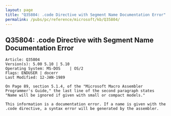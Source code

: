 ```yaml
---
layout: page
title: "Q35804: .code Directive with Segment Name Documentation Error"
permalink: /pubs/pc/reference/microsoft/kb/Q35804/
---
```


## Q35804: .code Directive with Segment Name Documentation Error

	Article: Q35804
	Version(s): 5.00 5.10 | 5.10
	Operating System: MS-DOS    | OS/2
	Flags: ENDUSER | docerr
	Last Modified: 12-JAN-1989
	
	On Page 89, section 5.1.4, of the "Microsoft Macro Assembler
	Programmer's Guide," the last line of the second paragraph states
	"Name will be ignored if given with small or compact models."
	
	This information is a documentation error. If a name is given with the
	.code directive, a syntax error will be generated by the assembler.

